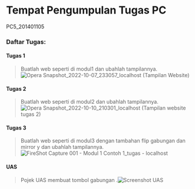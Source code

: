 # Tempat Pengumpulan Tugas PC
PC5_201401105

### Daftar Tugas:

#### Tugas 1 
> Buatlah web seperti di modul1 dan ubahlah tampilannya.![Opera Snapshot_2022-10-07_233057_localhost (Tampilan Website)](https://user-images.githubusercontent.com/77369458/196202627-6b0c5047-b86a-47b9-89ef-89922dff5aa7.png)

#### Tugas 2
> Buatlah web seperti di modul2 dan ubahlah tampilannya.![Opera Snapshot_2022-10-10_210301_localhost (Tampilan website tugas 2)](https://user-images.githubusercontent.com/77369458/196202683-d9086675-59ea-44ff-83fb-2908a68ab9d7.png)

#### Tugas 3
> Buatlah web seperti di modul3 dengan tambahan flip gabungan dan mirror y dan ubahlah tampilannya.![FireShot Capture 001 - Modul 1 Contoh 1_tugas - localhost](https://user-images.githubusercontent.com/77369458/196202728-9a0adb26-de22-4a84-a4be-fd0474559a19.png)

#### UAS
> Pojek UAS membuat tombol gabungan .![Screenshot UAS](https://user-images.githubusercontent.com/77369458/206972595-be7c6797-83d0-4f3e-93b0-da54f60cb28f.png)

